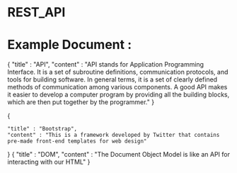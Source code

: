 # REST_API
<h1>Example Document : </h1>
<p>
{
 "title" : "API",
  "content" : "API stands for Application Programming Interface. It is a set of subroutine definitions, communication protocols, and tools for building software. In general        terms, it is a set of clearly defined methods of communication among various components. A good API makes it easier to develop a computer program by providing all the            building blocks, which are then put together by the programmer."
}
  
{
 
    "title" : "Bootstrap",
    "content" : "This is a framework developed by Twitter that contains pre-made front-end templates for web design"
}
{
    "title" : "DOM",
    "content" : "The Document Object Model is like an API for interacting with our HTML"
}

</p>
